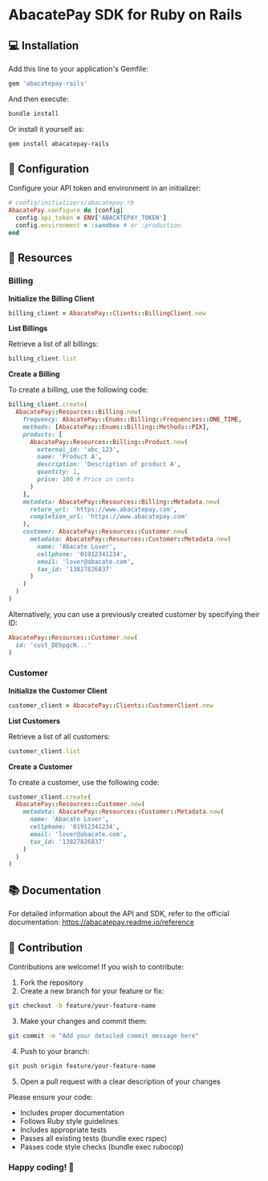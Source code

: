 # AbacatePay SDK for Ruby on Rails

## 💻 Installation

Add this line to your application's Gemfile:

```ruby
gem 'abacatepay-rails'
```

And then execute:

```bash
bundle install
```

Or install it yourself as:

```bash
gem install abacatepay-rails
```

## 🔧 Configuration

Configure your API token and environment in an initializer:

```ruby
# config/initializers/abacatepay.rb
AbacatePay.configure do |config|
  config.api_token = ENV['ABACATEPAY_TOKEN']
  config.environment = :sandbox # or :production
end
```

## 🌟 Resources

### Billing

**Initialize the Billing Client**

```ruby
billing_client = AbacatePay::Clients::BillingClient.new
```

**List Billings**

Retrieve a list of all billings:

```ruby
billing_client.list
```

**Create a Billing**

To create a billing, use the following code:

```ruby
billing_client.create(
  AbacatePay::Resources::Billing.new(
    frequency: AbacatePay::Enums::Billing::Frequencies::ONE_TIME,
    methods: [AbacatePay::Enums::Billing::Methods::PIX],
    products: [
      AbacatePay::Resources::Billing::Product.new(
        external_id: 'abc_123',
        name: 'Product A',
        description: 'Description of product A',
        quantity: 1,
        price: 100 # Price in cents
      )
    ],
    metadata: AbacatePay::Resources::Billing::Metadata.new(
      return_url: 'https://www.abacatepay.com',
      completion_url: 'https://www.abacatepay.com'
    ),
    customer: AbacatePay::Resources::Customer.new(
      metadata: AbacatePay::Resources::Customer::Metadata.new(
        name: 'Abacate Lover',
        cellphone: '01912341234',
        email: 'lover@abacate.com',
        tax_id: '13827826837'
      )
    )
  )
)
```

Alternatively, you can use a previously created customer by specifying their ID:

```ruby
AbacatePay::Resources::Customer.new(
  id: 'cust_DEbpqcN...'
)
```

### Customer

**Initialize the Customer Client**

```ruby
customer_client = AbacatePay::Clients::CustomerClient.new
```

**List Customers**

Retrieve a list of all customers:

```ruby
customer_client.list
```

**Create a Customer**

To create a customer, use the following code:

```ruby
customer_client.create(
  AbacatePay::Resources::Customer.new(
    metadata: AbacatePay::Resources::Customer::Metadata.new(
      name: 'Abacate Lover',
      cellphone: '01912341234',
      email: 'lover@abacate.com',
      tax_id: '13827826837'
    )
  )
)
```

## 📚 Documentation

For detailed information about the API and SDK, refer to the official documentation:
https://abacatepay.readme.io/reference

## 🤝 Contribution

Contributions are welcome! If you wish to contribute:

1. Fork the repository
2. Create a new branch for your feature or fix:

```bash
git checkout -b feature/your-feature-name
```

3. Make your changes and commit them:

```bash
git commit -m "Add your detailed commit message here"
```

4. Push to your branch:

```bash
git push origin feature/your-feature-name
```

5. Open a pull request with a clear description of your changes

Please ensure your code:

- Includes proper documentation
- Follows Ruby style guidelines
- Includes appropriate tests
- Passes all existing tests (bundle exec rspec)
- Passes code style checks (bundle exec rubocop)

### Happy coding! 🚀
